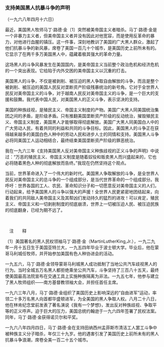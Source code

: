 ### **支持美国黑人抗暴斗争的声明**
（一九六八年四月十六日）

最近，美国黑人牧师马丁·路德·金〔1〕突然被美帝国主义者暗杀。马丁·路德·金是一个非暴力主义者，但美帝国主义者并没有因此对他宽容，而是使用反革命的暴力，对他进行血腥的镇压。这一件事，深刻地教训了美国的广大黑人群众，激起了他们抗暴斗争的新风暴，席卷了美国一百几十个城市，是美国历史上前所未有的。它显示了在两千多万美国黑人中，蕴藏着极其强大的革命力量。

这场黑人的斗争风暴发生在美国国内，是美帝国主义当前整个政治危机和经济危机的一个突出表现。它给陷于内外交困的美帝国主义以沉重的打击。

美国黑人的斗争，不仅是被剥削、被压迫的黑人争取自由解放的斗争，而且是整个被剥削、被压迫的美国人民反对垄断资产阶级残暴统治的新号角。它对于全世界人民反对美帝国主义的斗争，对于越南人民反对美帝国主义的斗争，是一个巨大的支援和鼓舞。我代表中国人民，对美国黑人的正义斗争，表示坚决的支持。

美国的种族歧视，是殖民主义、帝国主义制度的产物。美国广大黑人同美国统治集团之间的矛盾，是阶级矛盾。只有推翻美国垄断资产阶级的反动统治，摧毁殖民主义、帝国主义制度，美国黑人才能够取得彻底解放。美国广大黑人同美国白人中的广大劳动人民，有着共同的利益和共同的斗争目标。因此，美国黑人的斗争正在获得越来越多的美国白色人种中的劳动人民和进步人士的同情和支持。美国黑人斗争必将同美国工人运动相结合，最终结束美国垄断资产阶级的罪恶统治。

我在一九六三年《支持美国黑人反对美帝国主义种族歧视的正义斗争的声明》中说过：“万恶的殖民主义、帝国主义制度是随着奴役和贩卖黑人而兴盛起来的，它也必将随着黑色人种的彻底解放而告终。”我现在仍然坚持这个观点。

当前，世界革命进入了一个伟大的新时代。美国黑人争取解放的斗争，是全世界人民反对美帝国主义的总斗争的一个组成部分，是当代世界革命的一个组成部分。我呼吁：世界各国的工人、农民、革命知识分子和一切愿意反对美帝国主义的人们，行动起来，给予美国黑人的斗争以强大的声援！全世界人民更紧密地团结起来，向着我们的共同敌人美帝国主义及其帮凶们发动持久的猛烈的进攻！可以肯定，殖民主义、帝国主义和一切剥削制度的彻底崩溃，世界上一切被压迫人民、被压迫民族的彻底翻身，已经为期不远了。

　　

　注　　释　

〔1〕美国著名的黑人民权领袖马丁·路德·金（MartinLutherKing,Jr.），一九二九年一月十五日生于美国亚特兰大，一九五四年毕业于波士顿大学。毕业后，他在蒙哥马利城任牧师，并开始参加美国有色人种协进会的活动。

一九五六，马丁·路德·金领导蒙哥马利城黑人成功抵制了当地公共汽车歧视黑人的行为。当时全城五万名黑人都拒绝乘坐公共汽车，斗争坚持了三百八十五天，最终使美国最高法院宣布在交通工具上实施种族隔离为非法。一九五七年，他参与建立了黑人牧师组织——南方基督教领袖大会，并担任首任主席。

一九六三年八月，马丁·路德·金组织了美国历史上影响深远的“自由进军”运动，率领二十多万名黑人向首都华盛顿进军，为全美国的黑人争取人权。八月二十八日，他在林肯纪念堂前发表了著名演说《我有一个梦想》，发出反对种族歧视、争取平等的正义呼声。迫于巨大的压力，美国总统约翰逊于一九六四年签署了民权法案。同年，马丁·路德·金获得诺贝尔和平奖。

一九六八年四月四日，马丁·路德·金在支持田纳西州孟菲斯市清洁工人罢工斗争中被种族主义分子暗杀，年仅三十九岁。他的遇害引发了美国历史上前所未有的黑人抗暴斗争浪潮，席卷全美一百二十五个城市。